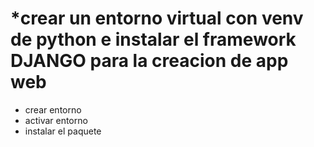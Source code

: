 
# *crear un entorno virtual con venv de python e instalar el framework DJANGO para la creacion de app web

- crear entorno
- activar entorno 
- instalar el paquete
